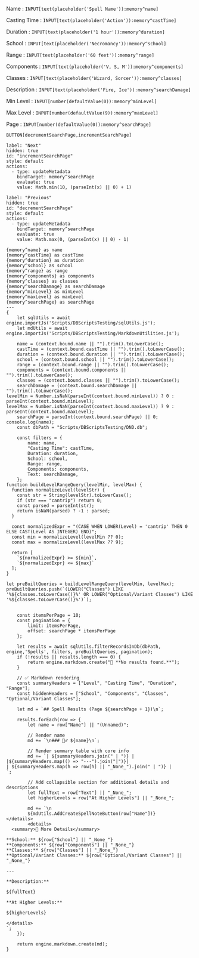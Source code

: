 Name : `INPUT[text(placeholder('Spell Name')):memory^name]`

Casting Time : `INPUT[text(placeholder('Action')):memory^castTime]` 

Duration : `INPUT[text(placeholder('1 hour')):memory^duration]` 

School : `INPUT[text(placeholder('Necromancy')):memory^school]` 

Range : `INPUT[text(placeholder('60 feet')):memory^range]` 

Components : `INPUT[text(placeholder('V, S, M')):memory^components]` 

Classes : `INPUT[text(placeholder('Wizard, Sorcer')):memory^classes]` 

Description : `INPUT[text(placeholder('Fire, Ice')):memory^searchDamage]` 

Min Level : `INPUT[number(defaultValue(0)):memory^minLevel]` 

Max Level : `INPUT[number(defaultValue(9)):memory^maxLevel]`

Page : `INPUT[number(defaultValue(0)):memory^searchPage]`

`BUTTON[decrementSearchPage,incrementSearchPage]`

```meta-bind-button
label: "Next"
hidden: true
id: "incrementSearchPage"
style: default
actions:
  - type: updateMetadata
    bindTarget: memory^searchPage
    evaluate: true
    value: Math.min(10, (parseInt(x) || 0) + 1)
```

```meta-bind-button
label: "Previous"
hidden: true
id: "decrementSearchPage"
style: default
actions:
  - type: updateMetadata
    bindTarget: memory^searchPage
    evaluate: true
    value: Math.max(0, (parseInt(x) || 0) - 1)
```


```meta-bind-js-view
{memory^name} as name
{memory^castTime} as castTime
{memory^duration} as duration
{memory^school} as school
{memory^range} as range
{memory^components} as components
{memory^classes} as classes
{memory^searchDamage} as searchDamage
{memory^minLevel} as minLevel
{memory^maxLevel} as maxLevel
{memory^searchPage} as searchPage
---
{
    let sqlUtils = await engine.importJs('Scripts/DBScriptsTesting/sqlUtils.js'); 
	let mdUtils = await engine.importJs('Scripts/DBScriptsTesting/MarkdownUtilities.js');

    name = (context.bound.name || "").trim().toLowerCase();
    castTime = (context.bound.castTime || "").trim().toLowerCase();
    duration = (context.bound.duration || "").trim().toLowerCase();
    school = (context.bound.school || "").trim().toLowerCase();
    range = (context.bound.range || "").trim().toLowerCase();
    components = (context.bound.components || "").trim().toLowerCase();
    classes = (context.bound.classes || "").trim().toLowerCase();
    searchDamage = (context.bound.searchDamage || "").trim().toLowerCase();
levelMin = Number.isNaN(parseInt(context.bound.minLevel)) ? 0 : parseInt(context.bound.minLevel);
levelMax = Number.isNaN(parseInt(context.bound.maxLevel)) ? 9 : parseInt(context.bound.maxLevel);
    searchPage = parseInt(context.bound.searchPage) || 0;
console.log(name);
	const dbPath = "Scripts/DBScriptsTesting/DND.db"; 

    const filters = {
        name: name,
        "Casting Time": castTime,
        Duration: duration,
        School: school,
        Range: range,
        Components: components,
        Text: searchDamage,
    };
function buildLevelRangeQuery(levelMin, levelMax) {
  function normalizeLevel(levelStr) {
    const str = String(levelStr).toLowerCase();
    if (str === "cantrip") return 0;
    const parsed = parseInt(str);
    return isNaN(parsed) ? -1 : parsed;
  }

  const normalizedExpr = "(CASE WHEN LOWER(Level) = 'cantrip' THEN 0 ELSE CAST(Level AS INTEGER) END)";
  const min = normalizeLevel(levelMin ?? 0);
  const max = normalizeLevel(levelMax ?? 9);

  return [
    `${normalizedExpr} >= ${min}`,
    `${normalizedExpr} <= ${max}`
  ];
}

let preBuiltQueries = buildLevelRangeQuery(levelMin, levelMax);
preBuiltQueries.push(`(LOWER("Classes") LIKE '%${classes.toLowerCase()}%' OR LOWER("Optional/Variant Classes") LIKE '%${classes.toLowerCase()}%')`);


    const itemsPerPage = 10;
    const pagination = {
        limit: itemsPerPage,
        offset: searchPage * itemsPerPage
    };

    let results = await sqlUtils.filterRecordsInDb(dbPath, engine,'Spells', filters, preBuiltQueries, pagination);
    if (!results || results.length === 0) {
        return engine.markdown.create("🛑 **No results found.**");
    }

    // ✅ Markdown rendering
    const summaryHeaders = ["Level", "Casting Time", "Duration", "Range"];
    const hiddenHeaders = ["School", "Components", "Classes", "Optional/Variant Classes"];

    let md = `## Spell Results (Page ${searchPage + 1})\n`;

    results.forEach(row => {
        let name = row["Name"] || "(Unnamed)";

        // Render name
        md += `\n### 🧙‍♂️ ${name}\n`;

        // Render summary table with core info
        md += `| ${summaryHeaders.join(" | ")} |
|${summaryHeaders.map(() => "---").join("|")}|
| ${summaryHeaders.map(h => row[h] || "_None_").join(" | ")} |
`;

        // Add collapsible section for additional details and descriptions
        let fullText = row["Text"] || "_None_";
        let higherLevels = row["At Higher Levels"] || "_None_";

        md += `\n
        ${mdUtils.AddCreateSpellNoteButton(row["Name"])}
</details>
        <details>
  <summary>📜 More Details</summary>

**School:** ${row["School"] || "_None_"}  
**Components:** ${row["Components"] || "_None_"}  
**Classes:** ${row["Classes"] || "_None_"}  
**Optional/Variant Classes:** ${row["Optional/Variant Classes"] || "_None_"}  

---

**Description:**

${fullText}

**At Higher Levels:**

${higherLevels}

</details>
`;
    });

    return engine.markdown.create(md);
}
```



